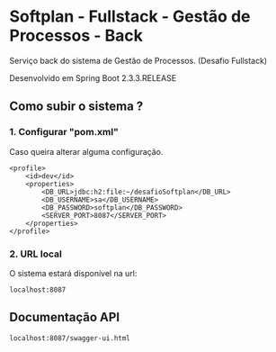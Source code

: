 # Softplan - Fullstack - Gestão de Processos - Back

Serviço back do sistema de Gestão de Processos. (Desafio Fullstack)

Desenvolvido em Spring Boot 2.3.3.RELEASE

## Como subir o sistema ?

### 1. Configurar "pom.xml"
 
 Caso queira alterar alguma configuração. 

    <profile>
	    <id>dev</id>
		<properties>
            <DB_URL>jdbc:h2:file:~/desafioSoftplan</DB_URL>
        	<DB_USERNAME>sa</DB_USERNAME>
        	<DB_PASSWORD>softplan</DB_PASSWORD>
        	<SERVER_PORT>8087</SERVER_PORT>
        </properties>
	</profile>

### 2. URL local

O sistema estará disponível na url:

    localhost:8087

## Documentação API

    localhost:8087/swagger-ui.html

